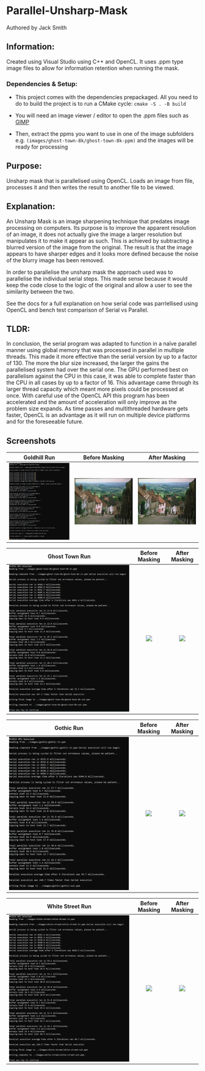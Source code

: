 # Parallel-Unsharp-Mask
Authored by Jack Smith

## Information:
Created using Visual Studio using C++ and OpenCL.
It uses .ppm type image files to allow for information retention when running the mask.

### Dependencies & Setup:
- This project comes with the dependencies prepackaged. All you need to do to build the project is to run a CMake cycle:
`cmake -S . -B build`

- You will need an image viewer / editor to open the .ppm files such as [GIMP](https://www.gimp.org/)

- Then, extract the ppms you want to use in one of the image subfolders e.g. `(images/ghost-town-8k/ghost-town-8k-ppm)` and the images will be ready for processing

## Purpose:
Unsharp mask that is parallelised using OpenCL. Loads an image from file, processes it and then writes the result to another file to be viewed.

## Explanation:
An Unsharp Mask is an image sharpening technique that predates image processing on computers. Its purpose is to improve the apparent resolution of an image, it does not actually give the image a larger resolution but manipulates it to make it appear as such. This is achieved by subtracting a blurred version of the image from the original. The result is that the image appears to have sharper edges and it looks more defined because the noise of the blurry image has been removed.

In order to parallelise the unsharp mask the approach used was to parallelise the individual serial steps. This made sense because it would keep the code close to the logic of the original and allow a user to see the similarity between the two.

See the docs for a full explanation on how serial code was parrlellised using OpenCL and bench test comparison of Serial vs Parallel.

## TLDR:
In conclusion, the serial program was adapted to function in a naïve parallel manner using global memory that was processed in parallel in multiple threads. This made it more effective than the serial version by up to a factor of 130. The more the blur size increased, the larger the gains the parallelised system had over the serial one. The GPU performed best on parallelism against the CPU in this case, it was able to complete faster than the CPU in all cases by up to a factor of 16. This advantage came through its larger thread capacity which meant more pixels could be processed at once. With careful use of the OpenCL API this program has been accelerated and the amount of acceleration will only improve as the problem size expands. As time passes and multithreaded hardware gets faster, OpenCL is an advantage as it will run on multiple device platforms and for the foreseeable future.

## Screenshots
 Goldhill Run                              |    Before Masking                              | After Masking                                    |
:-----------------------------------------:|:----------------------------------------------:|:-------------------------------------------------:
 ![](images/demo/goldhill-run.PNG)         | ![](images/goldhill/goldhill-in.png)           | ![](images/goldhill/goldhill-out.png)            |

 Ghost Town Run                            |    Before Masking                              | After Masking                                    |
:-----------------------------------------:|:----------------------------------------------:|:-------------------------------------------------:
 ![](images/demo/ghost-town-run.PNG)       | ![](images/ghost-town-8k/ghost-town-8k-in.png) | ![](images/ghost-town-8k/ghost-town-8k-out.png)  |

 Gothic Run                                |    Before Masking                              | After Masking                                    |
:-----------------------------------------:|:----------------------------------------------:|:-------------------------------------------------:
 ![](images/demo/gothic-run.PNG)           | ![](images/gothic/gothic-in.png)               | ![](images/gothic/gothic-out.png)                |

 White Street Run                          |    Before Masking                              | After Masking                                    |
:-----------------------------------------:|:----------------------------------------------:|:-------------------------------------------------:
 ![](images/demo/white-street-run.PNG)     | ![](images/white-street/white-street-in.png)   | ![](images/white-street/white-street-out.png)    |
